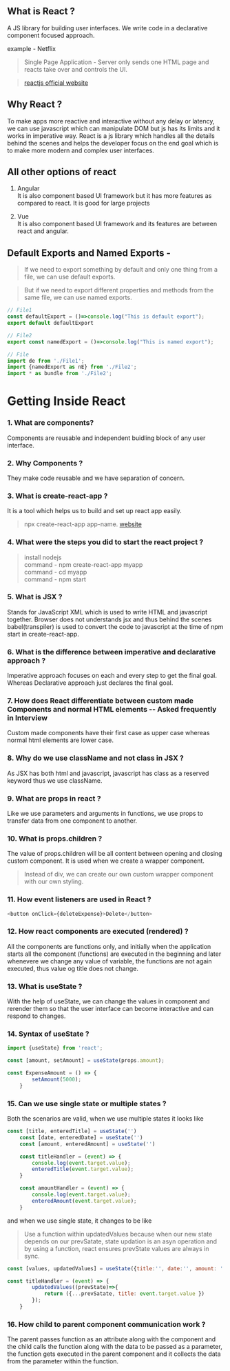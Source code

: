 ## What is React ?

A JS library for building user interfaces. We write code in a declarative component focused approach.

example - Netflix


>Single Page Application - Server only sends one HTML page and reacts take over and controls the UI. 

>[reactjs official website](https://www.react.dev)


## Why React ?

To make apps more reactive and interactive without any delay or latency, we can use javascript which can manipulate DOM but js has its limits and it works in imperative way. React is a js library which handles all the details behind the scenes and helps the developer focus on the end goal which is to make more modern and complex user interfaces.


## All other options of react

1. Angular <br> It is also component based UI framework but it has more features as compared to react. It is good for large projects

2. Vue <br> It is also component based UI framework and its features are between react and angular.


## Default Exports and Named Exports - 

>If we need to export something by default and only one thing from a file, we can use default exports.<br>

>But if we need to export different properties and methods from the same file, we can use named exports.

```js
// File1 
const defaultExport = ()=>console.log("This is default export");
export default defaultExport

// File2
export const namedExport = ()=>console.log("This is named export");

// File
import de from './File1';
import {namedExport as nE} from './File2';
import * as bundle from './File2';
```

# Getting Inside React

### 1. What are components?

Components are reusable and independent buidling block of any user interface. 

### 2. Why Components ?

They make code reusable and we have separation of concern.

### 3.  What is create-react-app ?

It is a tool which helps us to build and set up react app easily.
> npx create-react-app app-name. [website](https://create-react-app.dev/)

### 4. What were the steps you did to start the react project ?

>install nodejs <br>
command - npm create-react-app myapp<br>
command - cd myapp<br>
command - npm start

### 5. What is JSX ?

Stands for JavaScript XML which is used to write HTML and javascript together. Browser does not understands jsx and thus behind the scenes babel(transpiler) is used to convert the code to javascript at the time of npm start in create-react-app.


### 6. What is the difference between imperative and declarative approach ?

Imperative approach focuses on each and every step to get the final goal.
Whereas Declarative approach just declares the final goal.


### 7. How does React differentiate between custom made Components and normal HTML elements -- Asked frequently in Interview

Custom made components have their first case as upper case whereas normal html elements are lower case.


### 8. Why do we use className and not class in JSX ?

As JSX has both html and javascript, javascript has class as a reserved keyword thus we use className.


### 9. What are props in react ?

Like we use parameters and arguments in functions, we use props to transfer data from one component to another.

### 10. What is props.children ?

The value of props.children will be all content between opening and closing custom component. It is used when we create a wrapper component.

> Instead of div, we can create our own custom wrapper component with our own styling.


### 11. How event listeners are used in React ?

```js 
<button onClick={deleteExpense}>Delete</button>
```

### 12. How react components are executed (rendered) ?

All the components are functions only, and initially when the application starts all the component (functions) are executed in the beginning and later whenevere we change any value of variable, the functions are not again executed, thus value og title does not change.

### 13. What is useState ?

With the help of useState, we can change the values in component and rerender them so that the user interface can become interactive and can respond to changes.

### 14. Syntax of useState ?

```js
import {useState} from 'react';

const [amount, setAmount] = useState(props.amount);

const ExpenseAmount = () => {
        setAmount(5000);
    }
```

### 15. Can we use single state or multiple states ?

Both the scenarios are valid, when we use multiple states it looks like
```js
const [title, enteredTitle] = useState('')
    const [date, enteredDate] = useState('')
    const [amount, enteredAmount] = useState('')

    const titleHandler = (event) => {
        console.log(event.target.value);
        enteredTitle(event.target.value);
    }

    const amountHandler = (event) => {
        console.log(event.target.value);
        enteredAmount(event.target.value);
    }
```

and when we use single state, it changes to be like
> Use a function within updatedValues because when our new state depends on our prevSatate, state updation is an asyn operation and by using a function, react ensures prevState values are always in sync.
```js
const [values, updatedValues] = useState({title:'', date:'', amount: ''})

const titleHandler = (event) => {
        updatedValues((prevState)=>{
            return ({...prevSatate, title: event.target.value })
        });
    }
```

### 16. How child to parent component communication work ?

The parent passes function as an attribute along with the component and the child calls the function along with the data to be passed as a parameter, the function gets executed in the parent component and it collects the data from the parameter within the function.







